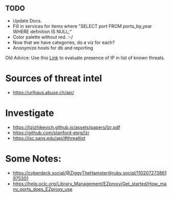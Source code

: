 ## TODO

- Update Docs.
- Fill in services for items where "SELECT port FROM ports_by_year WHERE definition IS NULL;"
- Color palette without red. :-/
- Now that we have categories, do a viz for each?
- Anonymize hosts for db and reporting

Old Advice: Use this [Link](https://stackoverflow.com/questions/819355/how-can-i-check-if-an-ip-is-in-a-network-in-python) to evaluate presence of IP in list of known threats.

# Sources of threat intel
- https://urlhaus.abuse.ch/api/


# Investigate
- https://lizizhikevich.github.io/assets/papers/lzr.pdf
- https://github.com/stanford-esrg/lzr
- https://isc.sans.edu/api/#threatlist


# Some Notes:
- https://cyberdeck.social/@ZiggyTheHamster@ruby.social/110207273861975301
- https://help.oclc.org/Library_Management/EZproxy/Get_started/How_many_ports_does_EZproxy_use
